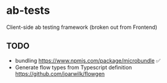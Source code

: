 # ab-tests

Client-side ab testing framework (broken out from Frontend)

## TODO

-   bundling https://www.npmjs.com/package/microbundle ✅
-   Generate flow types from Typescript definition https://github.com/joarwilk/flowgen

